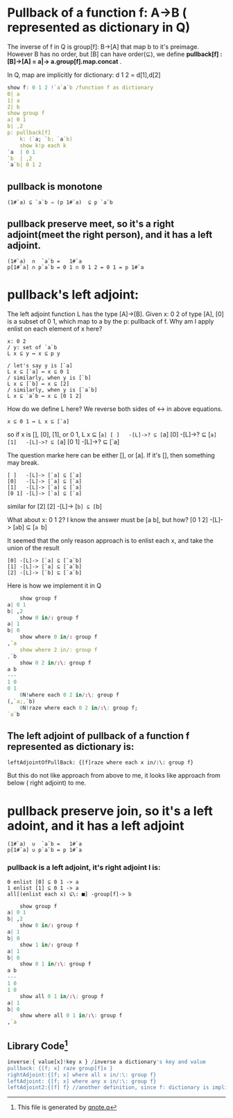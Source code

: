 # Pullback of a function f: A->B ( represented as dictionary in Q)
The inverse of f in Q is group[f]: B->[A] that map b to it's preimage. However B has no order, but [B] can have order(⊆),
we define **pullback[f] : [B]->[A] = a|-> a.group[f].map.concat** .

In Q, map are implicitly for dictionary: d 1 2 = d[1],d[2]

~~~q
show f: 0 1 2 !`a`a`b /function f as dictionary
0| a
1| a
2| b
show group f
a| 0 1
b| ,2
p: pullback[f]
    k: (`a; `b; `a`b)
    show k!p each k
`a  | 0 1
`b  | ,2
`a`b| 0 1 2
~~~

## pullback is monotone

    (1#`a) ⊆ `a`b ⇒ (p 1#`a)  ⊆ p `a`b
    
## pullback preserve meet, so it's a right adjoint(meet the right person), and it has a left adjoint.
    (1#`a)  ∩  `a`b =   1#`a
    p[1#`a] ∩ p`a`b = 0 1 ∩ 0 1 2 = 0 1 = p 1#`a


# pullback's left adjoint:
    
The left adjoint function L has the type [A]->[B]. Given x: 0 2 of type [A],
[0] is a subset of 0 1, which map to a by the p: pullback of f.
Why am I apply enlist on each element of x here?

    x: 0 2
    / y: set of `a`b
    L x ⊆ y ↔ x ⊆ p y
    
    / let's say y is [`a]
    L x ⊆ [`a] ↔ x ⊆ 0 1
    / similarly, when y is [`b]
    L x ⊆ [`b] ↔ x ⊆ [2]
    / similarly, when y is [`a`b]
    L x ⊆ `a`b ↔ x ⊆ [0 1 2]
    
How do we define L here? We reverse both sides of ↔ in above equations.

    x ⊆ 0 1 ↔ L x ⊆ [`a]
so if x is [], [0], [1], or 0 1, L x ⊆ [`a]
    [ ]   -[L]->? ⊆ [`a] 
    [0]   -[L]->? ⊆ [`a] 
    [1]   -[L]->? ⊆ [`a] 
    [0 1] -[L]->? ⊆ [`a]
    
The question marke here can be either [], or [a]. If it's [], then something may break.

    [ ]   -[L]-> [`a] ⊆ [`a] 
    [0]   -[L]-> [`a] ⊆ [`a] 
    [1]   -[L]-> [`a] ⊆ [`a] 
    [0 1] -[L]-> [`a] ⊆ [`a]
    
similar for [2]
    [2] -[L]-> [`b] ⊆ [`b]
    
What about x: 0 1 2? I know the answer must be [a b], but how?
    [0 1 2] -[L]-> [`a`b] ⊆ [`a `b]

It seemed that the only reason approach is to enlist each x, and take the union of the result
    
    [0] -[L]-> [`a] ⊆ [`a`b] 
    [1] -[L]-> [`a] ⊆ [`a`b] 
    [2] -[L]-> [`b] ⊆ [`a`b]

Here is how we implement it in Q
~~~q
    show group f
a| 0 1
b| ,2
    show 0 in/: group f 
a| 1
b| 0
    show where 0 in/: group f 
,`a
    show where 2 in/: group f
,`b
    show 0 2 in/:\: group f
a b
---
1 0
0 1
    0N!where each 0 2 in/:\: group f
(,`a;,`b)
    0N!raze where each 0 2 in/:\: group f;
`a`b
~~~

## The left adjoint of pullback of a function f represented as dictionary is:

    leftAdjointOfPullBack: {[f]raze where each x in/:\: group f}
    
But this do not like approach from above to me, it looks like approach from below ( right adjoint) to me.


# pullback preserve join, so it's a left adoint, and it has a left adjoint
    
    (1#`a)  ∪  `a`b =   1#`a
    p[1#`a] ∪ p`a`b = p 1#`a
    
       
### pullback is a left adjoint, it's right adjoint l is:

    0 enlist [0] ⊆ 0 1 -> a
    1 enlist [1] ⊆ 0 1 -> a
    all[(enlist each x) ⊆\: ■] -group[f]-> b
    
~~~q
    show group f
a| 0 1
b| ,2
    show 0 in/: group f
a| 1
b| 0
    show 1 in/: group f
a| 1
b| 0
    show 0 1 in/:\: group f 
a b
---
1 0
1 0
    show all 0 1 in/:\: group f 
a| 1
b| 0
    show where all 0 1 in/:\: group f
,`a
~~~
    
    
## Library Code[^1]
~~~q
inverse:{ value[x]!key x } /inverse a dictionary's key and value
pullback: {[f; x] raze group[f]x }
rightAdjoint:{[f; x] where all x in/:\: group f}
leftAdjoint: {[f; x] where any x in/:\: group f}
leftAdjoint2:{[f] f} //another definition, since f: dictionary is implicitly mapped
~~~

[^1]: This file is generated by [qnote.q](https://github.com/co-dh/qnote)
